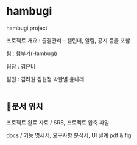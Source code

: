 # hambugi
hambugi project

프로젝트 개요 : 출결관리 – 캘린더, 알림, 공지 등을 포함

팀 : 햄부기(Hambugi)

팀장 : 김은비

팀원 : 김려원 김원정 박한별 윤나래  
&nbsp;

## 📗문서 위치

프로젝트 완료 자료 / SRS, 프로젝트 압축 파일 

docs / 기능 명세서, 요구사항 분석서, UI 설계 pdf & fig

